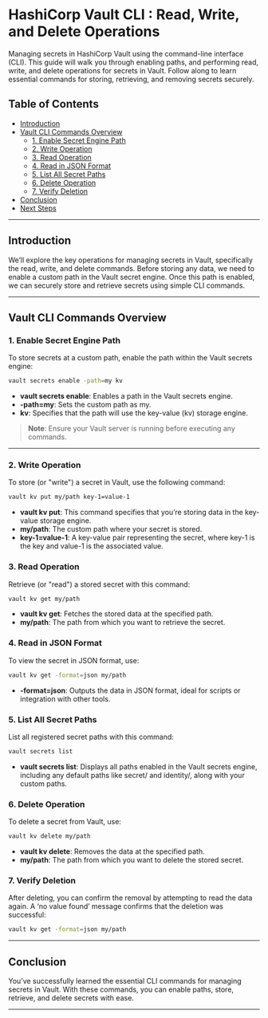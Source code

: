 
# HashiCorp Vault CLI : Read, Write, and Delete Operations

Managing secrets in HashiCorp Vault using the command-line interface (CLI). This guide will walk you through enabling paths, and performing read, write, and delete operations for secrets in Vault. Follow along to learn essential commands for storing, retrieving, and removing secrets securely.

## Table of Contents

- [Introduction](#introduction)
- [Vault CLI Commands Overview](#vault-cli-commands-overview)
  - [1. Enable Secret Engine Path](#1-enable-secret-engine-path)
  - [2. Write Operation](#2-write-operation)
  - [3. Read Operation](#3-read-operation)
  - [4. Read in JSON Format](#4-read-in-json-format)
  - [5. List All Secret Paths](#5-list-all-secret-paths)
  - [6. Delete Operation](#6-delete-operation)
  - [7. Verify Deletion](#7-verify-deletion)
- [Conclusion](#conclusion)
- [Next Steps](#next-steps)

---

## Introduction

We’ll explore the key operations for managing secrets in Vault, specifically the read, write, and delete commands. Before storing any data, we need to enable a custom path in the Vault secret engine. Once this path is enabled, we can securely store and retrieve secrets using simple CLI commands.

---

## Vault CLI Commands Overview

### 1. Enable Secret Engine Path

To store secrets at a custom path, enable the path within the Vault secrets engine:

```bash
vault secrets enable -path=my kv
```

- **vault secrets enable**: Enables a path in the Vault secrets engine.
- **-path=my**: Sets the custom path as my.
- **kv**: Specifies that the path will use the key-value (kv) storage engine.

> **Note**: Ensure your Vault server is running before executing any commands.

---

### 2. Write Operation

To store (or "write") a secret in Vault, use the following command:

```bash
vault kv put my/path key-1=value-1
```

- **vault kv put**: This command specifies that you’re storing data in the key-value storage engine.
- **my/path**: The custom path where your secret is stored.
- **key-1=value-1**: A key-value pair representing the secret, where key-1 is the key and value-1 is the associated value.

### 3. Read Operation

Retrieve (or "read") a stored secret with this command:

```bash
vault kv get my/path
```

- **vault kv get**: Fetches the stored data at the specified path.
- **my/path**: The path from which you want to retrieve the secret.

### 4. Read in JSON Format

To view the secret in JSON format, use:

```bash
vault kv get -format=json my/path
```

- **-format=json**: Outputs the data in JSON format, ideal for scripts or integration with other tools.

### 5. List All Secret Paths

List all registered secret paths with this command:

```bash
vault secrets list
```

- **vault secrets list**: Displays all paths enabled in the Vault secrets engine, including any default paths like secret/ and identity/, along with your custom paths.

### 6. Delete Operation

To delete a secret from Vault, use:

```bash
vault kv delete my/path
```

- **vault kv delete**: Removes the data at the specified path.
- **my/path**: The path from which you want to delete the stored secret.

### 7. Verify Deletion

After deleting, you can confirm the removal by attempting to read the data again. A ‘no value found’ message confirms that the deletion was successful:

```bash
vault kv get -format=json my/path
```

---

## Conclusion

You’ve successfully learned the essential CLI commands for managing secrets in Vault. With these commands, you can enable paths, store, retrieve, and delete secrets with ease. 

---

